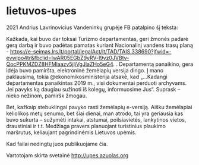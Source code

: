 # lietuvos-upes

2021 Andrius Lavrinovicius Vandeninkų grupėje FB patalpino šį teksta:

Kažkada, kai buvo dar toksai Turizmo departamentas, geri žmonės padarė gerą darbą ir buvo padėtas pamatas kuriant Nacionalinį vandens trasų planą -
https://e-seimas.lrs.lt/portal/legalAct/lt/TAD/TAIS.338690?jfwid=-evwipo4tr&fbclid=IwAR05EGbZ9yRV-l9vz0JVBtv-QocPPKMZDZ8HFMlaazv5jljVgJiaZHo5eG4. . Departamentą panaikino, gera idėja buvo pamiršta, elektroninė žemėlapių versija dingo. Į mano paklausimą, tokia @ekonomikosministerija atsakė, kad „...Kadangi departamentas panaikintas 2019 m., visi dokumentai perduoti archyvams. Jei pavyks ką daugiau sužinoti iš kolegų, informuosime Jus“. Suprask – nieko nežinom, pamiršk žmogau.

Bet, kažkaip stebuklingai pavyko rasti žemėlapių e-versiją. Aišku žemėlapiai keliolikos metų senumo, bet šiai dienai, man atrodo, tai yra geriausia kas buvo sukurta – sužymėti intakai, atstumai, poilsiavietės, lankytinos vietos, draustiniai ir t.t. Medžiaga pravers planuojant turistinius plaukimo maršrutus, keliaujant pagrindinėmis Lietuvos upėmis.

Kad failai nedingtų juos publikuojame čia.

Vartotojam skirta svetainė http://upes.azuolas.org
